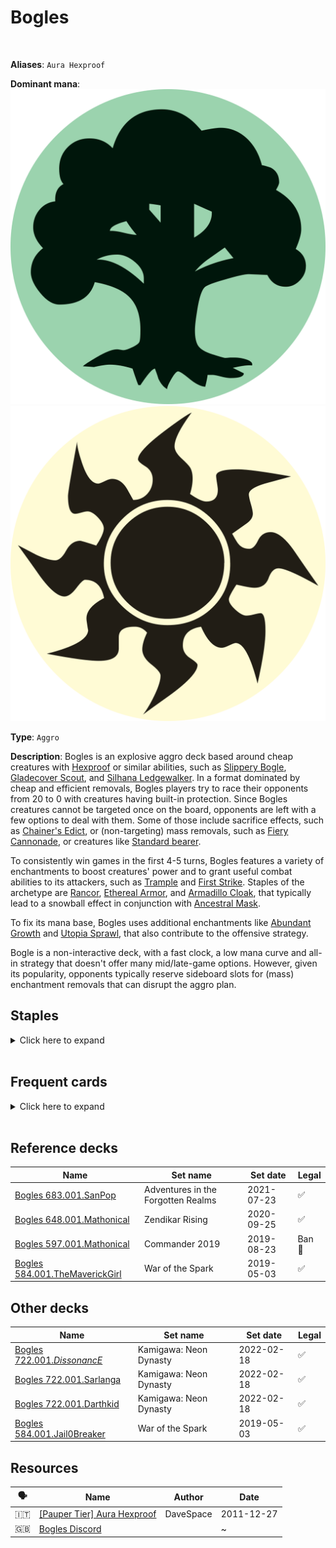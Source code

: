 <!-- This page is automatically generated by Myr: do not update it manually. -->
<!-- Changes directly applied here will be lost. -->
<!-- If you plan to update this page, please update the template at https://github.com/Pauperformance/pauperformance-bot -->
<!-- Templates can be found under pauperformance-bot/resources/templates/ -->
# Bogles
<br/>

**Aliases**: `Aura Hexproof`


**Dominant mana**: <img src="../resources/images/mana/G.png" class="dominant-mana-icon"/> <img src="../resources/images/mana/W.png" class="dominant-mana-icon"/>

**Type**: `Aggro`

**Description**: 
Bogles is an explosive aggro deck based around cheap creatures with [Hexproof](https://mtg.fandom.com/wiki/Hexproof) or similar abilities, such as [Slippery Bogle](https://scryfall.com/card/uma/223/slippery-bogle), [Gladecover Scout](https://scryfall.com/card/m14/176/gladecover-scout), and [Silhana Ledgewalker](https://scryfall.com/card/pca/77/silhana-ledgewalker).
In a format dominated by cheap and efficient removals, Bogles players try to race their opponents from 20 to 0 with creatures having built-in protection.
Since Bogles creatures cannot be targeted once on the board, opponents are left with a few options to deal with them.
Some of those include sacrifice effects, such as [Chainer's Edict](https://scryfall.com/card/uma/89/chainers-edict), or (non-targeting) mass removals, such as [Fiery Cannonade](https://scryfall.com/card/cmr/178/fiery-cannonade), or creatures like [Standard bearer](https://scryfall.com/card/apc/18/standard-bearer).

To consistently win games in the first 4-5 turns, Bogles features a variety of enchantments to boost creatures' power and to grant useful combat abilities to its attackers, such as [Trample](https://mtg.fandom.com/wiki/Trample) and [First Strike](https://mtg.fandom.com/wiki/First_strike).
Staples of the archetype are [Rancor](https://scryfall.com/card/a25/186/rancor), [Ethereal Armor](https://scryfall.com/card/rtr/9/ethereal-armor), and [Armadillo Cloak](https://scryfall.com/card/ema/195/armadillo-cloak), that typically lead to a snowball effect in conjunction with [Ancestral Mask](https://scryfall.com/card/ema/157/ancestral-mask).

To fix its mana base, Bogles uses additional enchantments like [Abundant Growth](https://scryfall.com/card/ema/156/abundant-growth) and [Utopia Sprawl](https://scryfall.com/card/a25/192/utopia-sprawl), that also contribute to the offensive strategy.

Bogle is a non-interactive deck, with a fast clock, a low mana curve and all-in strategy that doesn't offer many mid/late-game options.
However, given its popularity, opponents typically reserve sideboard slots for (mass) enchantment removals that can disrupt the aggro plan.


## **Staples**

<details>
  <summary>Click here to expand</summary>
<a href="https://scryfall.com/card/dmc/128/abundant-growth"><img src="https://cards.scryfall.io/normal/front/6/d/6dba2d06-13af-464d-b007-9027cade1cdf.jpg" class="archetype-card rounded-image"/></a>
<a href="https://scryfall.com/card/ema/157/ancestral-mask"><img src="https://cards.scryfall.io/normal/front/c/7/c7a19fc5-20f3-48d2-8c12-e012d3b302e7.jpg" class="archetype-card rounded-image"/></a>
<a href="https://scryfall.com/card/ema/195/armadillo-cloak"><img src="https://cards.scryfall.io/normal/front/f/a/fa232c65-dbb4-4414-bd95-b3bbd321c653.jpg" class="archetype-card rounded-image"/></a>
<a href="https://scryfall.com/card/rtr/9/ethereal-armor"><img src="https://cards.scryfall.io/normal/front/7/6/76960e65-e5c7-4414-b9a5-37d7b2ded4a0.jpg" class="archetype-card rounded-image"/></a>
<a href="https://scryfall.com/card/m14/176/gladecover-scout"><img src="https://cards.scryfall.io/normal/front/e/1/e112d77d-f019-4709-b31a-b02952df0e35.jpg" class="archetype-card rounded-image"/></a>
<a href="https://scryfall.com/card/2x2/156/rancor"><img src="https://cards.scryfall.io/normal/front/8/6/86d6b411-4a31-4bfc-8dd6-e19f553bb29b.jpg" class="archetype-card rounded-image"/></a>
<a href="https://scryfall.com/card/uma/223/slippery-bogle"><img src="https://cards.scryfall.io/normal/front/c/4/c4e4bbea-7e3f-4de0-bb01-dfd67f21c254.jpg" class="archetype-card rounded-image"/></a>
<a href="https://scryfall.com/card/rvr/159/utopia-sprawl"><img src="https://cards.scryfall.io/normal/front/5/e/5ea568df-04a1-4012-98ec-ba75e189e0ca.jpg" class="archetype-card rounded-image"/></a>
</details><br/>



## **Frequent cards**

<details>
  <summary>Click here to expand</summary>
<a href="https://scryfall.com/card/mh1/220/arcums-astrolabe"><img src="https://cards.scryfall.io/normal/front/c/2/c2462fdf-a594-47d0-8e10-b55901e350d9.jpg" class="archetype-card rounded-image"/></a>
<a href="https://scryfall.com/card/akh/156/benefaction-of-rhonas"><img src="https://cards.scryfall.io/normal/front/d/c/dc98fcdd-8482-4462-ab71-935cea48e409.jpg" class="archetype-card rounded-image"/></a>
<a href="https://scryfall.com/card/akh/7/cartouche-of-solidarity"><img src="https://cards.scryfall.io/normal/front/9/0/90eaf94e-85a7-4958-aa58-8e2fe44db58d.jpg" class="archetype-card rounded-image"/></a>
<a href="https://scryfall.com/card/akh/158/cartouche-of-strength"><img src="https://cards.scryfall.io/normal/front/d/6/d6bb237c-4e39-4879-90b4-2f507a90d3d7.jpg" class="archetype-card rounded-image"/></a>
<a href="https://scryfall.com/card/neo/180/commune-with-spirits"><img src="https://cards.scryfall.io/normal/front/a/3/a35ff4dd-bad3-4496-82b3-8253f48af06d.jpg" class="archetype-card rounded-image"/></a>
<a href="https://scryfall.com/card/ema/162/commune-with-the-gods"><img src="https://cards.scryfall.io/normal/front/6/7/67d95f6f-3ff0-483d-b98f-ccb4fb5715f4.jpg" class="archetype-card rounded-image"/></a>
<a href="https://scryfall.com/card/thb/20/heliods-pilgrim"><img src="https://cards.scryfall.io/normal/front/c/a/cafce2f5-f4f4-465b-96dc-bcdd29d4e4bb.jpg" class="archetype-card rounded-image"/></a>
<a href="https://scryfall.com/card/mm3/11/kor-skyfisher"><img src="https://cards.scryfall.io/normal/front/d/7/d7501662-1216-4e08-bd2b-e0a459057942.jpg" class="archetype-card rounded-image"/></a>
<a href="https://scryfall.com/card/cmm/314/ram-through"><img src="https://cards.scryfall.io/normal/front/4/4/44063a90-e4cf-4bcd-a128-792de15371a7.jpg" class="archetype-card rounded-image"/></a>
<a href="https://scryfall.com/card/thb/36/sentinels-eyes"><img src="https://cards.scryfall.io/normal/front/3/2/32adc118-b81e-48c2-b7ef-b62e8c3308d6.jpg" class="archetype-card rounded-image"/></a>
<a href="https://scryfall.com/card/otc/206/silhana-ledgewalker"><img src="https://cards.scryfall.io/normal/front/2/1/21a2d11e-48b7-4e9a-a574-838cc26c2b17.jpg" class="archetype-card rounded-image"/></a>
<a href="https://scryfall.com/card/uma/184/spider-umbra"><img src="https://cards.scryfall.io/normal/front/7/6/762b8d61-53c9-41e1-aaa7-098b91d9b938.jpg" class="archetype-card rounded-image"/></a>
<a href="https://scryfall.com/card/cmm/838/spirited-companion"><img src="https://cards.scryfall.io/normal/front/7/e/7e038684-c476-41db-a1b1-57c46e5b4c9a.jpg" class="archetype-card rounded-image"/></a>
<a href="https://scryfall.com/card/aer/126/unbridled-growth"><img src="https://cards.scryfall.io/normal/front/3/9/393fc419-a6ce-447d-9994-744cf41f9a27.jpg" class="archetype-card rounded-image"/></a>
</details><br/>



## **Reference decks**

| Name | Set name | Set date | Legal |
| -----| -------- | -------- | ----- |
| [Bogles 683.001.SanPop](https://www.mtggoldfish.com/deck/4624393) | Adventures in the Forgotten Realms | 2021-07-23 | ✅ |
| [Bogles 648.001.Mathonical](https://www.mtggoldfish.com/deck/4351127) | Zendikar Rising | 2020-09-25 | ✅ |
| [Bogles 597.001.Mathonical](https://www.mtggoldfish.com/deck/4351071) | Commander 2019 | 2019-08-23 | Ban 🔨 |
| [Bogles 584.001.TheMaverickGirl](https://www.mtggoldfish.com/deck/4351066) | War of the Spark | 2019-05-03 | ✅ |




## **Other decks**

| Name | Set name | Set date | Legal |
| -----| -------- | -------- | ----- |
| [Bogles 722.001._DissonancE_](https://www.mtggoldfish.com/deck/4667099) | Kamigawa: Neon Dynasty | 2022-02-18 | ✅ |
| [Bogles 722.001.Sarlanga](https://www.mtggoldfish.com/deck/4667113) | Kamigawa: Neon Dynasty | 2022-02-18 | ✅ |
| [Bogles 722.001.Darthkid](https://www.mtggoldfish.com/deck/4667097) | Kamigawa: Neon Dynasty | 2022-02-18 | ✅ |
| [Bogles 584.001.Jail0Breaker](https://www.mtggoldfish.com/deck/4351056) | War of the Spark | 2019-05-03 | ✅ |






## **Resources**

| 🗣️ | Name | Author | Date |
| -- | ---- | ------ | ---- |
| 🇮🇹 | <a target="_blank" href="http://www.metagame.it/forum/viewtopic.php?f=158&t=24491">[Pauper Tier] Aura Hexproof</a> | DaveSpace | 2011-12-27   |
| 🇬🇧 | <a target="_blank" href="https://discord.gg/m7yqNPt">Bogles Discord</a> | <i class="fa-brands fa-discord"></i> | ~            |

